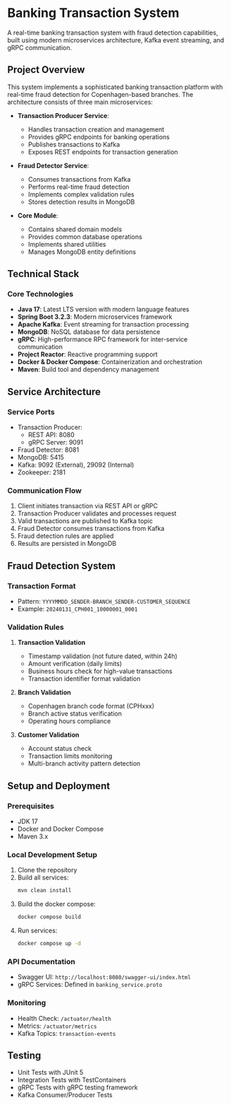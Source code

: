 # Banking Transaction System

A real-time banking transaction system with fraud detection capabilities, built using modern microservices architecture, Kafka event streaming, and gRPC communication.

## Project Overview

This system implements a sophisticated banking transaction platform with real-time fraud detection for Copenhagen-based branches. The architecture consists of three main microservices:

- **Transaction Producer Service**: 
  - Handles transaction creation and management
  - Provides gRPC endpoints for banking operations
  - Publishes transactions to Kafka
  - Exposes REST endpoints for transaction generation

- **Fraud Detector Service**: 
  - Consumes transactions from Kafka
  - Performs real-time fraud detection
  - Implements complex validation rules
  - Stores detection results in MongoDB

- **Core Module**: 
  - Contains shared domain models
  - Provides common database operations
  - Implements shared utilities
  - Manages MongoDB entity definitions

## Technical Stack

### Core Technologies
- **Java 17**: Latest LTS version with modern language features
- **Spring Boot 3.2.3**: Modern microservices framework
- **Apache Kafka**: Event streaming for transaction processing
- **MongoDB**: NoSQL database for data persistence
- **gRPC**: High-performance RPC framework for inter-service communication
- **Project Reactor**: Reactive programming support
- **Docker & Docker Compose**: Containerization and orchestration
- **Maven**: Build tool and dependency management

## Service Architecture

### Service Ports
- Transaction Producer: 
  - REST API: 8080
  - gRPC Server: 9091
- Fraud Detector: 8081
- MongoDB: 5415
- Kafka: 9092 (External), 29092 (Internal)
- Zookeeper: 2181

### Communication Flow
1. Client initiates transaction via REST API or gRPC
2. Transaction Producer validates and processes request
3. Valid transactions are published to Kafka topic
4. Fraud Detector consumes transactions from Kafka
5. Fraud detection rules are applied
6. Results are persisted in MongoDB

## Fraud Detection System

### Transaction Format
- Pattern: `YYYYMMDD_SENDER-BRANCH_SENDER-CUSTOMER_SEQUENCE`
- Example: `20240131_CPH001_10000001_0001`

### Validation Rules

1. **Transaction Validation**
   - Timestamp validation (not future dated, within 24h)
   - Amount verification (daily limits)
   - Business hours check for high-value transactions
   - Transaction identifier format validation

2. **Branch Validation**
   - Copenhagen branch code format (CPHxxx)
   - Branch active status verification
   - Operating hours compliance

3. **Customer Validation**
   - Account status check
   - Transaction limits monitoring
   - Multi-branch activity pattern detection

## Setup and Deployment

### Prerequisites
- JDK 17
- Docker and Docker Compose
- Maven 3.x

### Local Development Setup
1. Clone the repository
2. Build all services:
    ```bash
   mvn clean install
   ```
3. Build the docker compose:
   ```bash
   docker compose build
   ```
4. Run services:
   ```bash
   docker compose up -d
   ```

### API Documentation
- Swagger UI: `http://localhost:8080/swagger-ui/index.html`
- gRPC Services: Defined in `banking_service.proto`

### Monitoring
- Health Check: `/actuator/health`
- Metrics: `/actuator/metrics`
- Kafka Topics: `transaction-events`

## Testing
- Unit Tests with JUnit 5
- Integration Tests with TestContainers
- gRPC Tests with gRPC testing framework
- Kafka Consumer/Producer Tests
